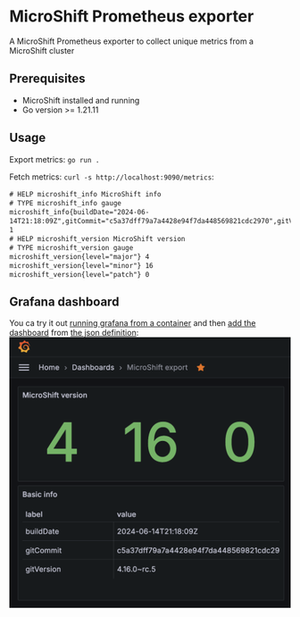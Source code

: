 # MicroShift Prometheus exporter

A MicroShift Prometheus exporter to collect unique metrics from a MicroShift cluster

## Prerequisites
 - MicroShift installed and running
 - Go version >= 1.21.11

## Usage
Export metrics: `go run .`

Fetch metrics: `curl -s http://localhost:9090/metrics`:
```
# HELP microshift_info MicroShift info
# TYPE microshift_info gauge
microshift_info{buildDate="2024-06-14T21:18:09Z",gitCommit="c5a37dff79a7a4428e94f7da448569821cdc2970",gitVersion="4.16.0~rc.5"} 1
# HELP microshift_version MicroShift version
# TYPE microshift_version gauge
microshift_version{level="major"} 4
microshift_version{level="minor"} 16
microshift_version{level="patch"} 0
```

## Grafana dashboard
You ca try it out [running grafana from a container](https://grafana.com/docs/grafana/latest/setup-grafana/installation/docker/#run-grafana-via-docker-cli) and then [add the dashboard](https://grafana.com/docs/grafana/latest/dashboards/build-dashboards/create-dashboard/#create-a-dashboard) from [the json definition](grafana_dashboard.json):
![alt text](images/grafana_dashboard.png)
